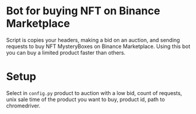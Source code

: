 # Bot for buying NFT on Binance Marketplace

Script is copies your headers, making a bid on an auction, and sending requests to buy NFT MysteryBoxes on Binance Marketplace. Using this bot you can buy a limited product faster than others.

# Setup

Select in `config.py` product to auction with a low bid, count of requests, unix sale time of the product you want to buy, product id, path to chromedriver.
